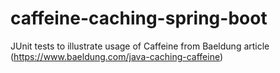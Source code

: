 # caffeine-caching-spring-boot
JUnit tests to illustrate usage of Caffeine from Baeldung article (https://www.baeldung.com/java-caching-caffeine)
